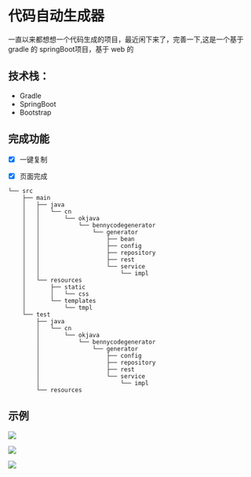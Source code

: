 # 代码自动生成器

一直以来都想想一个代码生成的项目，最近闲下来了，完善一下,这是一个基于gradle 的 springBoot项目，基于 web 的

## 技术栈：

+ Gradle
+ SpringBoot
+ Bootstrap

## 完成功能

-[x] 一键复制
-[x] 页面完成


```
└── src
    ├── main
    │   ├── java
    │   │   └── cn
    │   │       └── okjava
    │   │           └── bennycodegenerator
    │   │               └── generator
    │   │                   ├── bean
    │   │                   ├── config
    │   │                   ├── repository
    │   │                   ├── rest
    │   │                   └── service
    │   │                       └── impl
    │   └── resources
    │       ├── static
    │       │   └── css
    │       └── templates
    │           └── tmpl
    └── test
        ├── java
        │   └── cn
        │       └── okjava
        │           └── bennycodegenerator
        │               └── generator
        │                   ├── config
        │                   ├── repository
        │                   ├── rest
        │                   └── service
        │                       └── impl
        └── resources
```


## 示例

![](https://tva1.sinaimg.cn/large/006y8mN6ly1g723qyy38dj30v50nqq6k.jpg)

![](https://tva1.sinaimg.cn/large/006y8mN6ly1g723q44h88j30w40oy41d.jpg)

![](https://tva1.sinaimg.cn/large/006y8mN6ly1g7246ub2fej30u00wntd1.jpg)